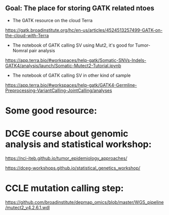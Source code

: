 ## Goal: The place for storing GATK related ntoes

- The GATK resource on the cloud Terra
  
https://gatk.broadinstitute.org/hc/en-us/articles/4524513257499-GATK-on-the-cloud-with-Terra

- The notebook of GATK calling SV using Mut2, it's good for Tumor-Nomral pair analysis

https://app.terra.bio/#workspaces/help-gatk/Somatic-SNVs-Indels-GATK4/analysis/launch/Somatic-Mutect2-Tutorial.ipynb


- The notebook of GATK calling SV in other kind of sample
  
https://app.terra.bio/#workspaces/help-gatk/GATK4-Germline-Preprocessing-VariantCalling-JointCalling/analyses


# Some good resource:

# DCGE course about genomic analysis and statistical workshop:
https://nci-iteb.github.io/tumor_epidemiology_approaches/

https://dceg-workshops.github.io/statistical_genetics_workshop/

# CCLE mutation calling step:

https://github.com/broadinstitute/depmap_omics/blob/master/WGS_pipeline/mutect2_v4.2.6.1.wdl

